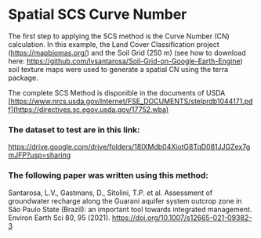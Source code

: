 # Spatial SCS Curve Number

The first step to applying the SCS method is the Curve Number (CN) calculation. In this example, the Land Cover Classification project (https://mapbiomas.org/) and the Soil Grid (250 m) (see how to download here: https://github.com/lvsantarosa/Soil-Grid-on-Google-Earth-Engine) soil texture maps were used to generate a spatial CN using the terra package.

The complete SCS Method is disponible in the documents of USDA [https://www.nrcs.usda.gov/Internet/FSE_DOCUMENTS/stelprdb1044171.pdf](https://directives.sc.egov.usda.gov/17752.wba)

### The dataset to test are in this link:
https://drive.google.com/drive/folders/18IXMdb04XiotG8TqD081JJGZex7gmJFP?usp=sharing

### The following paper was written using this method:

Santarosa, L.V., Gastmans, D., Sitolini, T.P. et al. Assessment of groundwater recharge along the Guarani aquifer system outcrop zone in São Paulo State (Brazil): an important tool towards integrated management. Environ Earth Sci 80, 95 (2021). https://doi.org/10.1007/s12665-021-09382-3
